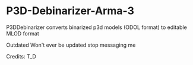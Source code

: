 # P3D-Debinarizer-Arma-3
P3DDebinarizer converts binarized p3d models (ODOL format) to editable MLOD format

Outdated Won't ever be updated stop messaging me

Credits:
T_D
